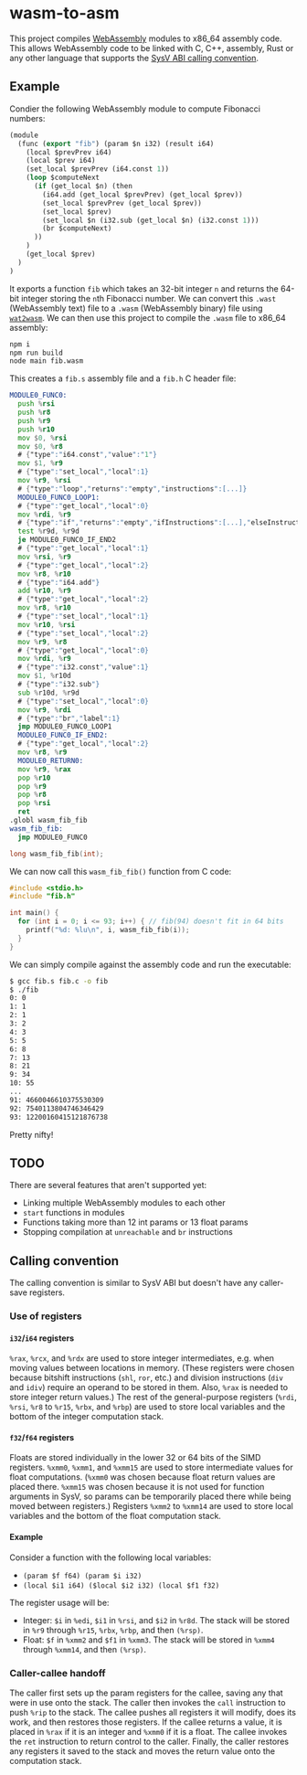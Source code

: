 # wasm-to-asm

This project compiles [WebAssembly](https://webassembly.org) modules to x86_64 assembly code.
This allows WebAssembly code to be linked with C, C++, assembly, Rust or any other language that supports the [SysV ABI calling convention](https://wiki.osdev.org/System_V_ABI#x86-64).

## Example

Condier the following WebAssembly module to compute Fibonacci numbers:
```lisp
(module
  (func (export "fib") (param $n i32) (result i64)
    (local $prevPrev i64)
    (local $prev i64)
    (set_local $prevPrev (i64.const 1))
    (loop $computeNext
      (if (get_local $n) (then
        (i64.add (get_local $prevPrev) (get_local $prev))
        (set_local $prevPrev (get_local $prev))
        (set_local $prev)
        (set_local $n (i32.sub (get_local $n) (i32.const 1)))
        (br $computeNext)
      ))
    )
    (get_local $prev)
  )
)
```
It exports a function `fib` which takes an 32-bit integer `n` and returns the 64-bit integer storing the `n`th Fibonacci number.
We can convert this `.wast` (WebAssembly text) file to a `.wasm` (WebAssembly binary) file using [`wat2wasm`](https://github.com/WebAssembly/wabt).
We can then use this project to compile the `.wasm` file to x86_64 assembly:
```bash
npm i
npm run build
node main fib.wasm
```
This creates a `fib.s` assembly file and a `fib.h` C header file:
```asm
MODULE0_FUNC0:
  push %rsi
  push %r8
  push %r9
  push %r10
  mov $0, %rsi
  mov $0, %r8
  # {"type":"i64.const","value":"1"}
  mov $1, %r9
  # {"type":"set_local","local":1}
  mov %r9, %rsi
  # {"type":"loop","returns":"empty","instructions":[...]}
  MODULE0_FUNC0_LOOP1:
  # {"type":"get_local","local":0}
  mov %rdi, %r9
  # {"type":"if","returns":"empty","ifInstructions":[...],"elseInstructions":[]}
  test %r9d, %r9d
  je MODULE0_FUNC0_IF_END2
  # {"type":"get_local","local":1}
  mov %rsi, %r9
  # {"type":"get_local","local":2}
  mov %r8, %r10
  # {"type":"i64.add"}
  add %r10, %r9
  # {"type":"get_local","local":2}
  mov %r8, %r10
  # {"type":"set_local","local":1}
  mov %r10, %rsi
  # {"type":"set_local","local":2}
  mov %r9, %r8
  # {"type":"get_local","local":0}
  mov %rdi, %r9
  # {"type":"i32.const","value":1}
  mov $1, %r10d
  # {"type":"i32.sub"}
  sub %r10d, %r9d
  # {"type":"set_local","local":0}
  mov %r9, %rdi
  # {"type":"br","label":1}
  jmp MODULE0_FUNC0_LOOP1
  MODULE0_FUNC0_IF_END2:
  # {"type":"get_local","local":2}
  mov %r8, %r9
  MODULE0_RETURN0:
  mov %r9, %rax
  pop %r10
  pop %r9
  pop %r8
  pop %rsi
  ret
.globl wasm_fib_fib
wasm_fib_fib:
  jmp MODULE0_FUNC0
```
```c
long wasm_fib_fib(int);
```
We can now call this `wasm_fib_fib()` function from C code:
```c
#include <stdio.h>
#include "fib.h"

int main() {
  for (int i = 0; i <= 93; i++) { // fib(94) doesn't fit in 64 bits
    printf("%d: %lu\n", i, wasm_fib_fib(i));
  }
}
```
We can simply compile against the assembly code and run the executable:
```bash
$ gcc fib.s fib.c -o fib
$ ./fib
0: 0
1: 1
2: 1
3: 2
4: 3
5: 5
6: 8
7: 13
8: 21
9: 34
10: 55
...
91: 4660046610375530309
92: 7540113804746346429
93: 12200160415121876738
```
Pretty nifty!

## TODO

There are several features that aren't supported yet:
- Linking multiple WebAssembly modules to each other
- `start` functions in modules
- Functions taking more than 12 int params or 13 float params
- Stopping compilation at `unreachable` and `br` instructions

## Calling convention

The calling convention is similar to SysV ABI but doesn't have any caller-save registers.

### Use of registers

#### `i32`/`i64` registers
`%rax`, `%rcx`, and `%rdx` are used to store integer intermediates, e.g. when moving values between locations in memory.
(These registers were chosen because bitshift instructions (`shl`, `ror`, etc.) and division instructions (`div` and `idiv`) require an operand to be stored in them. Also, `%rax` is needed to store integer return values.)
The rest of the general-purpose registers (`%rdi`, `%rsi`, `%r8` to `%r15`, `%rbx`, and `%rbp`) are used to store local variables and the bottom of the integer computation stack.

#### `f32`/`f64` registers
Floats are stored individually in the lower 32 or 64 bits of the SIMD registers.
`%xmm0`, `%xmm1`, and `%xmm15` are used to store intermediate values for float computations.
(`%xmm0` was chosen because float return values are placed there. `%xmm15` was chosen because it is not used for function arguments in SysV, so params can be temporarily placed there while being moved between registers.)
Registers `%xmm2` to `%xmm14` are used to store local variables and the bottom of the float computation stack.

#### Example
Consider a function with the following local variables:
- `(param $f f64) (param $i i32)`
- `(local $i1 i64) ($local $i2 i32) (local $f1 f32)`

The register usage will be:
- Integer: `$i` in `%edi`, `$i1` in `%rsi`, and `$i2` in `%r8d`. The stack will be stored in `%r9` through `%r15`, `%rbx`, `%rbp`, and then `(%rsp)`.
- Float: `$f` in `%xmm2` and `$f1` in `%xmm3`. The stack will be stored in `%xmm4` through `%xmm14`, and then `(%rsp)`.

### Caller-callee handoff

The caller first sets up the param registers for the callee, saving any that were in use onto the stack.
The caller then invokes the `call` instruction to push `%rip` to the stack.
The callee pushes all registers it will modify, does its work, and then restores those registers.
If the callee returns a value, it is placed in `%rax` if it is an integer and `%xmm0` if it is a float.
The callee invokes the `ret` instruction to return control to the caller.
Finally, the caller restores any registers it saved to the stack and moves the return value onto the computation stack.